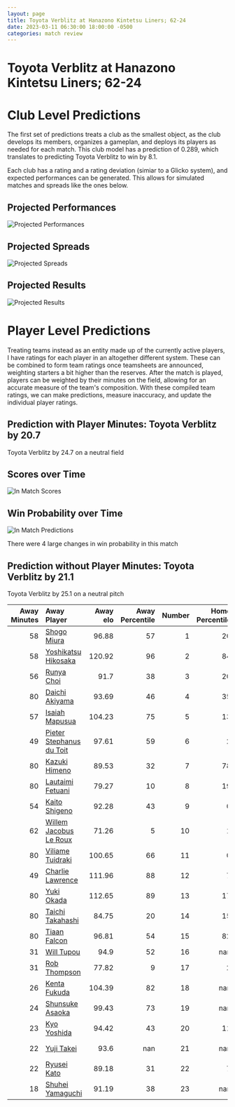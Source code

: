 ```yaml
---  
layout: page  
title: Toyota Verblitz at Hanazono Kintetsu Liners; 62-24  
date: 2023-03-11 06:30:00 18:00:00 -0500  
categories: match review  
---
```

# Toyota Verblitz at Hanazono Kintetsu Liners; 62-24

# Club Level Predictions


The first set of predictions treats a club as the smallest object, as the club develops its members, organizes a gameplan, and deploys its players as needed for each match. This club model has a prediction of 0.289, which translates to predicting Toyota Verblitz to win by 8.1.

Each club has a rating and a rating deviation (simiar to a Glicko system), and expected performances can be generated. This allows for simulated matches and spreads like the ones below.
## Projected Performances


![Projected Performances](plots/performances_2023-03-11-HanazonoKintetsuLiners-ToyotaVerblitz.png)
## Projected Spreads


![Projected Spreads](plots/spreads_2023-03-11-HanazonoKintetsuLiners-ToyotaVerblitz.png)
## Projected Results


![Projected Results](plots/resultbar_2023-03-11-HanazonoKintetsuLiners-ToyotaVerblitz.png)
# Player Level Predictions


Treating teams instead as an entity made up of the currently active players, I have ratings for each player in an altogether different system. These can be combined to form team ratings once teamsheets are announced, weighting starters a bit higher than the reserves. After the match is played, players can be weighted by their minutes on the field, allowing for an accurate measure of the team's composition. With these compiled team ratings, we can make predictions, measure inaccuracy, and update the individual player ratings.
## Prediction with Player Minutes: Toyota Verblitz by 20.7


Toyota Verblitz by 24.7 on a neutral field
## Scores over Time


![In Match Scores](plots/recap_scores_2023-03-11-HanazonoKintetsuLiners-ToyotaVerblitz.png)
## Win Probability over Time


![In Match Predictions](plots/recap_prob_2023-03-11-HanazonoKintetsuLiners-ToyotaVerblitz.png)

There were 4 large changes in win probability in this match
## Prediction without Player Minutes: Toyota Verblitz by 21.1


Toyota Verblitz by 25.1 on a neutral pitch



|   Away Minutes | Away Player                                                                   |   Away elo |   Away Percentile |   Number |   Home Percentile |   Home elo | Home Player                                                               |   Home Minutes |
|---------------:|:------------------------------------------------------------------------------|-----------:|------------------:|---------:|------------------:|-----------:|:--------------------------------------------------------------------------|---------------:|
|             58 | [Shogo Miura](..//playerfiles//ShogoMiura_cleaned.md)                         |      96.88 |                57 |        1 |                20 |      81.96 | [Kenta Tanaka](..//playerfiles//KentaTanaka_cleaned.md)                   |             54 |
|             58 | [Yoshikatsu Hikosaka](..//playerfiles//YoshikatsuHikosaka_cleaned.md)         |     120.92 |                96 |        2 |                84 |     105.93 | [Atsushi Kashimoto](..//playerfiles//AtsushiKashimoto_cleaned.md)         |             47 |
|             56 | [Runya Choi](..//playerfiles//RunyaChoi_cleaned.md)                           |      91.7  |                38 |        3 |                20 |      83.87 | [Kota Mitake](..//playerfiles//KotaMitake_cleaned.md)                     |             54 |
|             80 | [Daichi Akiyama](..//playerfiles//DaichiAkiyama_cleaned.md)                   |      93.69 |                46 |        4 |                35 |      90.03 | [Hayato Yokoi](..//playerfiles//HayatoYokoi_cleaned.md)                   |             80 |
|             57 | [Isaiah Mapusua](..//playerfiles//IsaiahMapusua_cleaned.md)                   |     104.23 |                75 |        5 |                13 |      79.34 | [Takahito Sugahara](..//playerfiles//TakahitoSugahara_cleaned.md)         |             80 |
|             49 | [Pieter Stephanus du Toit](..//playerfiles//PieterStephanusduToit_cleaned.md) |      97.61 |                59 |        6 |                 2 |      59.88 | [Daiki Miyashita](..//playerfiles//DaikiMiyashita_cleaned.md)             |             58 |
|             80 | [Kazuki Himeno](..//playerfiles//KazukiHimeno_cleaned.md)                     |      89.53 |                32 |        7 |                78 |     105.35 | [Shohei Nonaka](..//playerfiles//ShoheiNonaka_cleaned.md)                 |             80 |
|             80 | [Lautaimi Fetuani](..//playerfiles//LautaimiFetuani_cleaned.md)               |      79.27 |                10 |        8 |                19 |      84.71 | [Waimana Kapa](..//playerfiles//WaimanaKapa_cleaned.md)                   |             72 |
|             54 | [Kaito Shigeno](..//playerfiles//KaitoShigeno_cleaned.md)                     |      92.28 |                43 |        9 |                 0 |      41.86 | [William Genia](..//playerfiles//WilliamGenia_cleaned.md)                 |             58 |
|             62 | [Willem Jacobus Le Roux](..//playerfiles//WillemJacobusLeRoux_cleaned.md)     |      71.26 |                 5 |       10 |                 1 |      50.76 | [Jackson Garden-Bachop](..//playerfiles//JacksonGarden-Bachop_cleaned.md) |             80 |
|             80 | [Viliame Tuidraki](..//playerfiles//ViliameTuidraki_cleaned.md)               |     100.65 |                66 |       11 |                 0 |      44.42 | [Sioasia Fifita](..//playerfiles//SioasiaFifita_cleaned.md)               |             80 |
|             49 | [Charlie Lawrence](..//playerfiles//CharlieLawrence_cleaned.md)               |     111.96 |                88 |       12 |                 7 |      73.67 | [Koji Okamura](..//playerfiles//KojiOkamura_cleaned.md)                   |             80 |
|             80 | [Yuki Okada](..//playerfiles//YukiOkada_cleaned.md)                           |     112.65 |                89 |       13 |                17 |      82.15 | [Akihide Onogi](..//playerfiles//AkihideOnogi_cleaned.md)                 |             62 |
|             80 | [Taichi Takahashi](..//playerfiles//TaichiTakahashi_cleaned.md)               |      84.75 |                20 |       14 |                15 |      81.47 | [Joshua Nohra](..//playerfiles//JoshuaNohra_cleaned.md)                   |             80 |
|             80 | [Tiaan Falcon](..//playerfiles//TiaanFalcon_cleaned.md)                       |      96.81 |                54 |       15 |                82 |     108.31 | [Tatsuma Nanto](..//playerfiles//TatsumaNanto_cleaned.md)                 |             63 |
|             31 | [Will Tupou](..//playerfiles//WillTupou_cleaned.md)                           |      94.9  |                52 |       16 |               nan |      92.57 | [Sho Fukui](..//playerfiles//ShoFukui_cleaned.md)                         |             33 |
|             31 | [Rob Thompson](..//playerfiles//RobThompson_cleaned.md)                       |      77.82 |                 9 |       17 |                 2 |      64.47 | [Lata Tangimana](..//playerfiles//LataTangimana_cleaned.md)               |             26 |
|             26 | [Kenta Fukuda](..//playerfiles//KentaFukuda_cleaned.md)                       |     104.39 |                82 |       18 |               nan |      95    | [Yushi Inoue](..//playerfiles//YushiInoue_cleaned.md)                     |             26 |
|             24 | [Shunsuke Asaoka](..//playerfiles//ShunsukeAsaoka_cleaned.md)                 |      99.43 |                73 |       19 |               nan |      94.91 | [Tomoya Nakamura](..//playerfiles//TomoyaNakamura_cleaned.md)             |             22 |
|             23 | [Kyo Yoshida](..//playerfiles//KyoYoshida_cleaned.md)                         |      94.42 |                43 |       20 |                11 |      79.33 | [Jed Brown](..//playerfiles//JedBrown_cleaned.md)                         |             22 |
|             22 | [Yuji Takei](..//playerfiles//YujiTakei_cleaned.md)                           |      93.6  |               nan |       21 |               nan |      93.41 | [Haruki Kanazawa](..//playerfiles//HarukiKanazawa_cleaned.md)             |             18 |
|             22 | [Ryusei Kato](..//playerfiles//RyuseiKato_cleaned.md)                         |      89.18 |                31 |       22 |                 7 |      71.61 | [Yoshizumi Takeda](..//playerfiles//YoshizumiTakeda_cleaned.md)           |             17 |
|             18 | [Shuhei Yamaguchi](..//playerfiles//ShuheiYamaguchi_cleaned.md)               |      91.19 |                38 |       23 |               nan |      92.59 | [Shu Umemura](..//playerfiles//ShuUmemura_cleaned.md)                     |              8 |


